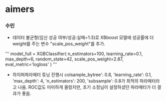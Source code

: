 # aimers


### 수민
- 데이터 불균형(임신 성공 여부/성공:실패=1:3)로 XBboost 모델에 성공률에 더 weight를 주는 변수 "scale_pos_weight"를 추가.

'''
model_full = XGBClassifier(
    n_estimators=100,
    learning_rate=0.1,
    max_depth=6,
    random_state=42,
    scale_pos_weight=2.87,  
    eval_metric='logloss'
)
'''
- 하이퍼파라메터 튜닝 진행시 colsample_bytree': 0.8, 'learning_rate': 0.1, 'max_depth': 4, 'n_estimators': 200, 'subsample': 0.8가 최적의 파라매터라고 나옴. ROC값도 미미하게 올랐지만, 초기 소정님이 설정하셨던 파라매터가 더 결과가 좋음.
